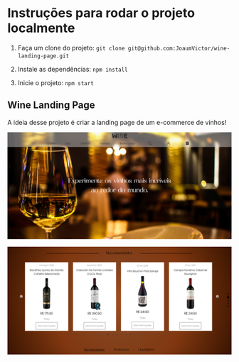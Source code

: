 # Instruções para rodar o projeto localmente

1. Faça um clone do projeto: `git clone git@github.com:JoaumVictor/wine-landing-page.git`

2. Instale as dependências: `npm install`

1. Inicie o projeto: `npm start`

## Wine Landing Page

A ideia desse projeto é criar a landing page de um e-commerce de vinhos!

![projectImage](./src/img/Screenshot_132.png)

![projectImage](./src/img/Screenshot_133.png)